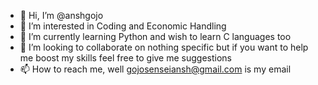 - 👋 Hi, I’m @anshgojo
- 👀 I’m interested in Coding and Economic Handling
- 🌱 I’m currently learning Python and wish to learn C languages too
- 💞️ I’m looking to collaborate on nothing specific but if you want to help me boost my skills feel free to give me suggestions
- 📫 How to reach me, well gojosenseiansh@gmail.com is my email 

<!---
anshgojo/anshgojo is a ✨ special ✨ repository because its `README.md` (this file) appears on your GitHub profile.
You can click the Preview link to take a look at your changes.
--->
